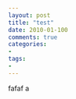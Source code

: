 ```yaml
---
layout: post
title: "test"
date: 2010-01-100
comments: true
categories: 
- 
tags:
- 
---
```


fafaf a
